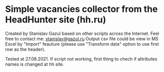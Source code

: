 # Simple vacancies collector from the HeadHunter site (hh.ru)

Created by Stanislav Gazul based on other scripts across the Internet.
Feel free to contact me: stanislav@gazul.ru
Output csv file could be view in MS Excel by "Import" feauture (please use "Transform data" option to use first row as the header).

Tested at 27.08.2021.
If script not working, first thing to chech if attributes names is changed at hh site.
